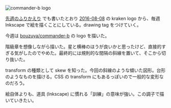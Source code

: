![commander-b logo](https://cloud.githubusercontent.com/assets/1221346/17646426/864afc9e-6203-11e6-8ead-a843e198fda2.png)

[先週のふりかえり][2016-08-14] でも書いたとおり [2016-08-08][] の kraken logo から、毎週 Inkscape で絵を描くことにしている。drawing tag をつけていく。

今週は [bouzuya/commander-b][] の logo を描いた。

階級章を想像しながら描いた。星と横棒のほうが良いかと思ったけど、直接的すぎる気がしたのでやめた。最終的には規則的な間隔の斜線を置いて、そこから切り抜いた。

transform の種類として skew を知った。今回の斜線のような傾いた図形。台形のようなものを描ける。CSS の transform にもあるっぽいので一般的な変形なのだろう。

絵自体よりも、道具 (Inkscape) に慣れる「訓練」の意味が強い。この調子で描いていきたい。

[2016-08-08]: http://blog.bouzuya.net/2016/08/08/
[2016-08-14]: http://blog.bouzuya.net/2016/08/14/
[bouzuya/commander-b]: https://github.com/bouzuya/commander-b
